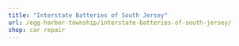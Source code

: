 ```yaml
---
title: "Interstate Batteries of South Jersey"
url: /egg-harbor-township/interstate-batteries-of-south-jersey/
shop: car repair
---
```


